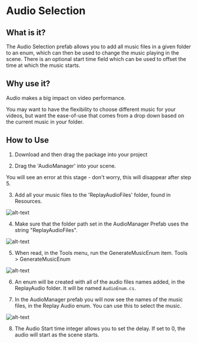 # Audio Selection
## What is it? 

The Audio Selection prefab allows you to add all music files in a given folder to an enum, which can then be used to change the music playing in the scene. There is an optional start time field which can be used to offset the time at which the music starts.

    
## Why use it?

Audio makes a big impact on video performance. 

You may want to have the flexibility to choose different music for your videos, but want the ease-of-use that comes from a drop down based on the current music in your folder. 

## How to Use

1. Download and then drag the package into your project

2. Drag the 'AudioManager' into your scene. 

You will see an error at this stage - don't worry, this will disappear after step 5. 

3. Add all your music files to the 'ReplayAudioFiles' folder, found in Resources. 

![alt-text](https://i.imgur.com/WK4IcoB)

4. Make sure that the folder path set in the AudioManager Prefab uses the string "ReplayAudioFiles".

![alt-text](https://i.imgur.com/xPGXcjq)

5. When read, in the Tools menu, run the GenerateMusicEnum item. Tools > GenerateMusicEnum

![alt-text](https://i.imgur.com/fJRk3A1)

6. An enum will be created with all of the audio files names added, in the ReplayAudio folder. It will be named `AudioEnum.cs`. 

7. In the AudioManager prefab you will now see the names of the music files, in the Replay Audio enum. You can use this to select the music. 

![alt-text](https://i.imgur.com/Pgr0CvG)

8. The Audio Start time integer allows you to set the delay. If set to 0, the audio will start as the scene starts. 